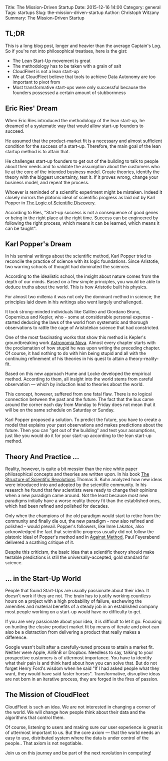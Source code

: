 Title: The Mission-Driven Startup
Date: 2015-12-16 14:00
Category: general
Tags: startups
Slug: the-mission-driven-startup
Author: Christoph Witzany
Summary: The Mission-Driven Startup

## TL;DR

This is a long blog post, longer and heavier than the average Captain's
Log. So if you're not into philosophical treatises, here is the gist:

- The Lean Start-Up movement is great
- The methodology has to be taken with a grain of salt
- CloudFleet is not a lean start-up
- We at CloudFleet believe that tools to achieve Data Autonomy are too
  important to pivot from
- Most transformative start-ups were only successful because the founders
  possessed a certain amount of stubbornness


## Eric Ries' Dream

When Eric Ries introduced the methodology of the lean start-up, he dreamed
of a systematic way that would allow start-up founders to succeed.

He assumed that the product-market fit is a necessary and almost sufficient
condition for the success of a start-up. Therefore, the main goal of the
lean startup method is to attain that.

He challenges start-up founders to get out of the building to talk to people
about their needs and to validate the assumption about the customers who lie
at the core of the intended business model. Create theories,
identify the theory with the biggest uncertainty, test it. If it proves
wrong, change your business model, and repeat the process.

Whoever is reminded of a scientific experiment might be mistaken. Indeed it
closely mirrors the platonic ideal of scientific progress as laid out by
Karl Popper in [The Logic of Scientific Discovery](https://en.wikipedia.org/wiki/The_Logic_of_Scientific_Discovery).

According to Ries, "Start-up success is not a consequence of good genes or being
in the right place at the right time. Success can be engineered by following the
right process, which means it can be learned, which means it can be taught".



## Karl Popper's Dream

In his seminal writings about the scientific method, Karl Popper tried to
reconcile the practice of science with its logic foundations. Since
Aristotle, two warring schools of thought had dominated the sciences.

According to the idealistic school, the insight about nature comes from
the depth of our minds. Based on a few simple principles, you would be able
to deduce truths about the world. This is how Aristotle built his physics.

For almost two millenia it was not only the dominant method in science; 
the principles laid down in his writings also went largely unchallenged.

It took strong-minded individuals like Galileo and Giordano Bruno, Copernicus
and Kepler, who - some at considerable personal expense - started deducing
the laws of the world from systematic and thorough observations to rattle
the cage of Aristotelian science that had constricted.

One of the most fascinating works that show this method is Kepler's
groundbreaking work [Astronomia Nova](https://en.wikipedia.org/wiki/Astronomia_nova).
Almost every chapter starts with the proclamation of how stupid he was upon
writing the preceding chapter. Of course, it had nothing to do with him being
stupid and all with the continuing refinement of his theories in his quest
to attain a theory-reality-fit.

Based on this new approach Hume and Locke developed the empirical method.
According to them, all insight into the world stems from careful observation —
which by induction lead to theories about the world.

This concept, however, suffered from one fatal flaw. There is no logical
connection between the past and the future. The fact that the bus
came around the corner each day from Monday to Friday does not mean that it
will be on the same schedule on Saturday or Sunday.

Karl Popper proposed a solution. To predict the future, you have to create a
model that explains your past observations and makes predictions about the
future. Then you can "get out of the building" and test your assumptions,
just like you would do it for your start-up according to the lean start-up
method.

## Theory And Practice ...

Reality, however, is quite a bit messier than the nice white paper philosophical
concepts and theories are written upon. In his book [The Structure of Scientific
Revolutions](https://en.wikipedia.org/wiki/The_Structure_of_Scientific_Revolutions)
Thomas S. Kuhn analyzed how new ideas were introduced into and adopted by
the scientific community. In his research he found that few scientists
were ready to change their opinions when a new paradigm came around. Not the
least because most new paradigms initially have a worse reality theory fit
than the established ones, which had been refined and polished for decades.

Only when the champions of the old paradigm would start to retire from the
community and finally die out, the new paradigm - now also refined and
polished - would prevail. Popper's followers, like Imre Lakatos, also
acknowledged the fact that scientific progress usually did not follow the
platonic ideal of Popper's method and in [Against Method](https://en.wikipedia.org/wiki/Against_Method), 
Paul Feyerabend delivered a scathing critique of it.

Despite this criticism, the basic idea that a scientific theory should
make testable predictions is still the universally-accepted, gold standard
for science.

## ... in the Start-Up World

People that found Start-Ups are usually passionate about their idea. It
doesn't work if they are not. The brain has to justify working countless
hours on a project with a high probability of failure, eschewing the
amenities and material benefits of a steady job in an established company
most people working on a start-up would have no difficulty to get.

If you are very passionate about your idea, it is difficult to let it go.
Focusing on hunting the elusive product market fit by means of iterate
and pivot can also be a distraction from delivering a product that really
makes a difference.

Google wasn't built after a carefully-tuned process to attain a market fit.
Neither were Apple, AirBnB or Dropbox. Needless to say, talking to your
prospective customers is of uttermost importance. You have to identify what
their pain is and think hard about how you can solve that. But do not forget
Henry Ford's wisdom when he said "If I had asked people what they want, they
would have said faster horses". Transformative, disruptive ideas are not
born in an iterative process, they are forged in the fires of passion.

## The Mission of CloudFleet

CloudFleet is such an idea. We are not interested in changing a corner of
the world. We will change how people think about their data and the
algorithms that control them.

Of course, listening to users and making sure our user experience is great
is of uttermost important to us. But the core axiom — that the world needs
an easy to use, distributed system where the data is under control
of the people.. That axiom is not negotiable.

Join us on this journey and be part of the next revolution in computing!
